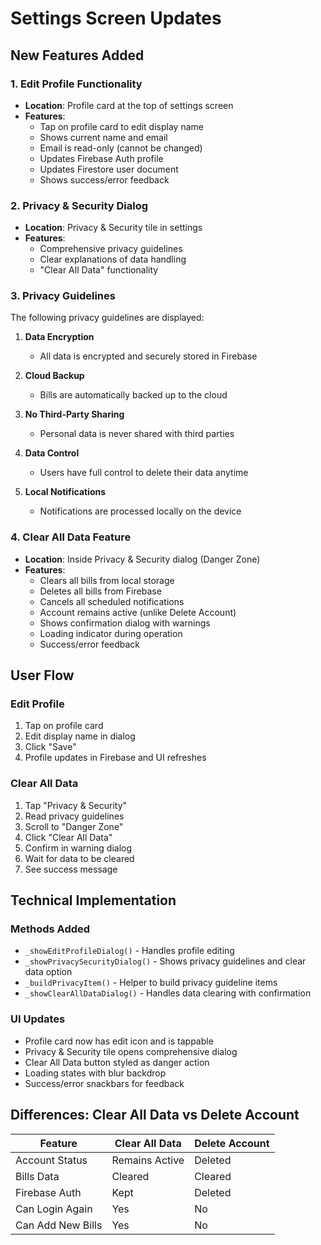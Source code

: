 # Settings Screen Updates

## New Features Added

### 1. Edit Profile Functionality
- **Location**: Profile card at the top of settings screen
- **Features**:
  - Tap on profile card to edit display name
  - Shows current name and email
  - Email is read-only (cannot be changed)
  - Updates Firebase Auth profile
  - Updates Firestore user document
  - Shows success/error feedback

### 2. Privacy & Security Dialog
- **Location**: Privacy & Security tile in settings
- **Features**:
  - Comprehensive privacy guidelines
  - Clear explanations of data handling
  - "Clear All Data" functionality

### 3. Privacy Guidelines
The following privacy guidelines are displayed:

1. **Data Encryption**
   - All data is encrypted and securely stored in Firebase

2. **Cloud Backup**
   - Bills are automatically backed up to the cloud

3. **No Third-Party Sharing**
   - Personal data is never shared with third parties

4. **Data Control**
   - Users have full control to delete their data anytime

5. **Local Notifications**
   - Notifications are processed locally on the device

### 4. Clear All Data Feature
- **Location**: Inside Privacy & Security dialog (Danger Zone)
- **Features**:
  - Clears all bills from local storage
  - Deletes all bills from Firebase
  - Cancels all scheduled notifications
  - Account remains active (unlike Delete Account)
  - Shows confirmation dialog with warnings
  - Loading indicator during operation
  - Success/error feedback

## User Flow

### Edit Profile
1. Tap on profile card
2. Edit display name in dialog
3. Click "Save"
4. Profile updates in Firebase and UI refreshes

### Clear All Data
1. Tap "Privacy & Security"
2. Read privacy guidelines
3. Scroll to "Danger Zone"
4. Click "Clear All Data"
5. Confirm in warning dialog
6. Wait for data to be cleared
7. See success message

## Technical Implementation

### Methods Added
- `_showEditProfileDialog()` - Handles profile editing
- `_showPrivacySecurityDialog()` - Shows privacy guidelines and clear data option
- `_buildPrivacyItem()` - Helper to build privacy guideline items
- `_showClearAllDataDialog()` - Handles data clearing with confirmation

### UI Updates
- Profile card now has edit icon and is tappable
- Privacy & Security tile opens comprehensive dialog
- Clear All Data button styled as danger action
- Loading states with blur backdrop
- Success/error snackbars for feedback

## Differences: Clear All Data vs Delete Account

| Feature | Clear All Data | Delete Account |
|---------|---------------|----------------|
| Account Status | Remains Active | Deleted |
| Bills Data | Cleared | Cleared |
| Firebase Auth | Kept | Deleted |
| Can Login Again | Yes | No |
| Can Add New Bills | Yes | No |
